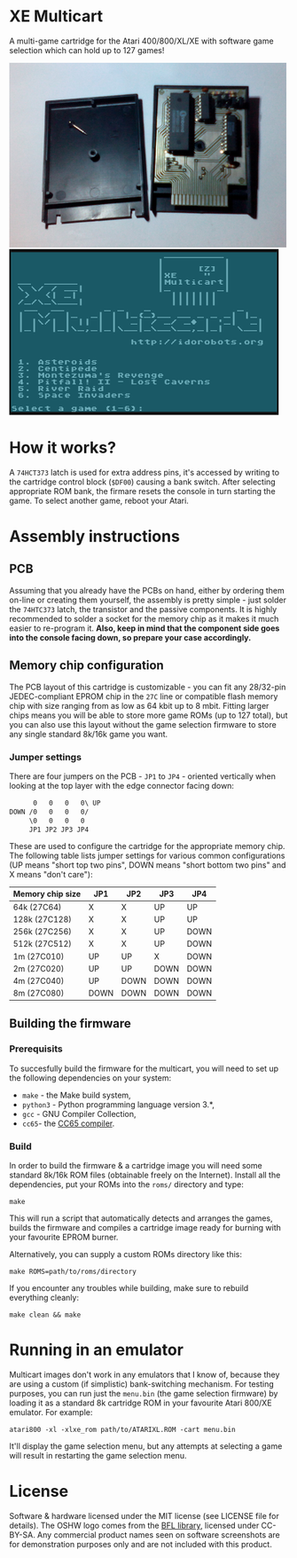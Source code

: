 # XE Multicart

A multi-game cartridge for the Atari 400/800/XL/XE with software game selection which can hold up to 127 games!

![multicart](multicart.png) ![menu](menu.png)

# How it works?

A `74HCT373` latch is used for extra address pins, it's accessed by writing to the cartridge control block (`$DF00`) causing a bank switch. After selecting appropriate ROM bank, the firmare resets the console in turn starting the game. To select another game, reboot your Atari.

# Assembly instructions
## PCB
Assuming that you already have the PCBs on hand, either by ordering them on-line or creating them yourself, the assembly is pretty simple - just solder the `74HTC373` latch, the transistor and the passive components. It is highly recommended to solder a socket for the memory chip as it makes it much easier to re-program it. **Also, keep in mind that the component side goes into the console facing down, so prepare your case accordingly.**

## Memory chip configuration

The PCB layout of this cartridge is customizable - you can fit any 28/32-pin JEDEC-compliant EPROM chip in the `27C` line or compatible flash memory chip with size ranging from as low as 64 kbit up to 8 mbit. Fitting larger chips means you will be able to store more game ROMs (up to 127 total), but you can also use this layout without the game selection firmware to store any single standard 8k/16k game you want.

### Jumper settings

There are four jumpers on the PCB - `JP1` to `JP4` - oriented vertically when looking at the top layer with the edge connector facing down:

```
      0   0   0   0\ UP
DOWN /0   0   0   0/
     \0   0   0   0
     JP1 JP2 JP3 JP4
```

These are used to configure the cartridge for the appropriate memory chip. The following table lists jumper settings for various common configurations (UP means "short top two pins", DOWN means "short bottom two pins" and X means "don't care"):

| Memory chip size | JP1  | JP2  | JP3  | JP4  |
| ---------------- | ---- | ---- | ---- | ---- |
| 64k (27C64)      | X    | X    | UP   | UP   |
| 128k (27C128)    | X    | X    | UP   | UP   |
| 256k (27C256)    | X    | X    | UP   | DOWN |
| 512k (27C512)    | X    | X    | UP   | DOWN |
| 1m (27C010)       | UP   | UP   | X    | DOWN |
| 2m (27C020)       | UP   | UP   | DOWN | DOWN |
| 4m (27C040)       | UP   | DOWN | DOWN | DOWN |
| 8m (27C080)       | DOWN | DOWN | DOWN | DOWN |

## Building the firmware
### Prerequisits
To succesfully build the firmware for the multicart, you will need to set up the following dependencies on your system:
- `make` - the Make build system,
- `python3` - Python programming language version 3.*,
- `gcc` - GNU Compiler Collection,
- `cc65`- the [CC65 compiler](https://cc65.github.io/).

### Build
In order to build the firmware & a cartridge image you will need some standard 8k/16k ROM files (obtainable freely on the Internet). Install all the dependencies, put your ROMs into the `roms/` directory and type:

```
make
```

This will run a script that automatically detects and arranges the games, builds the firmware and compiles a cartridge image ready for burning with your favourite EPROM burner.

Alternatively, you can supply a custom ROMs directory like this:

```
make ROMS=path/to/roms/directory
```

If you encounter any troubles while building, make sure to rebuild everything cleanly:

```
make clean && make
```

# Running in an emulator

Multicart images don't work in any emulators that I know of, because they are using a custom (if simplistic) bank-switching mechanism. For testing purposes, you can run just the `menu.bin` (the game selection firmware) by loading it as a standard 8k cartridge ROM in your favourite Atari 800/XE emulator. For example:

```
atari800 -xl -xlxe_rom path/to/ATARIXL.ROM -cart menu.bin
```

It'll display the game selection menu, but any attempts at selecting a game will result in restarting the game selection menu.

# License

Software & hardware licensed under the MIT license (see LICENSE file for details). The OSHW logo comes from the [BFL library](http://www.baconfatlabs.com/2011/11/oshw-eagle-symbols-for-schematic-and-silkscreen/), licensed under CC-BY-SA. Any commercial product names seen on software screenshots are for demonstration purposes only and are not included with this product.
